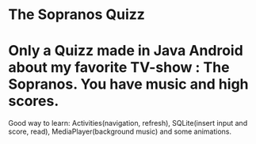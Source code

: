 The Sopranos Quizz
==================

Only a Quizz made in Java Android about my favorite TV-show : The Sopranos. You have music and high scores.
==================
Good way to learn: Activities(navigation, refresh), SQLite(insert input and score, read), MediaPlayer(background music) and some animations.
